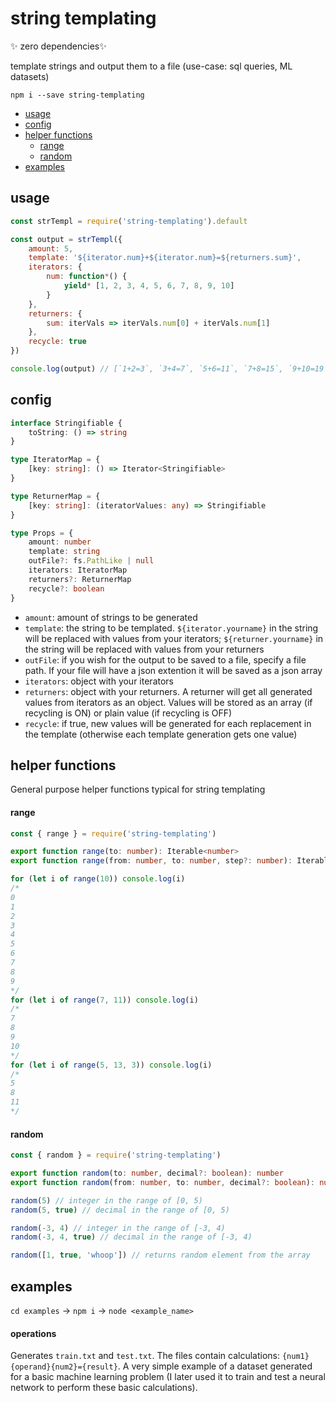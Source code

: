 # string templating

✨ zero dependencies✨

template strings and output them to a file (use-case: sql queries, ML datasets)

`npm i --save string-templating`

- [usage](#usage)
- [config](#config)
- [helper functions](#helper-functions)
  - [range](#range)
  - [random](#random)
- [examples](#examples)

## usage

```js
const strTempl = require('string-templating').default

const output = strTempl({
	amount: 5,
	template: '${iterator.num}+${iterator.num}=${returners.sum}',
	iterators: {
		num: function*() {
			yield* [1, 2, 3, 4, 5, 6, 7, 8, 9, 10]
		}
	},
	returners: {
		sum: iterVals => iterVals.num[0] + iterVals.num[1]
	},
	recycle: true
})

console.log(output) // [`1+2=3`, `3+4=7`, `5+6=11`, `7+8=15`, `9+10=19`]
```

## config

```ts
interface Stringifiable {
	toString: () => string
}

type IteratorMap = {
	[key: string]: () => Iterator<Stringifiable>
}

type ReturnerMap = {
	[key: string]: (iteratorValues: any) => Stringifiable
}

type Props = {
	amount: number
	template: string
	outFile?: fs.PathLike | null
	iterators: IteratorMap
	returners?: ReturnerMap
	recycle?: boolean
}
```

- `amount`: amount of strings to be generated
- `template`: the string to be templated. `${iterator.yourname}` in the string will be replaced with values from your iterators; `${returner.yourname}` in the string will be replaced with values from your returners
- `outFile`: if you wish for the output to be saved to a file, specify a file path. If your file will have a json extention it will be saved as a json array
- `iterators`: object with your iterators
- `returners`: object with your returners. A returner will get all generated values from iterators as an object. Values will be stored as an array (if recycling is ON) or plain value (if recycling is OFF)
- `recycle`: if true, new values will be generated for each replacement in the template (otherwise each template generation gets one value)

## helper functions

General purpose helper functions typical for string templating

#### range

```js
const { range } = require('string-templating')
```

```ts
export function range(to: number): Iterable<number>
export function range(from: number, to: number, step?: number): Iterable<number>
```

```js
for (let i of range(10)) console.log(i)
/*
0
1
2
3
4
5
6
7
8
9
*/
for (let i of range(7, 11)) console.log(i)
/*
7
8
9
10
*/
for (let i of range(5, 13, 3)) console.log(i)
/*
5
8
11
*/
```

#### random

```js
const { random } = require('string-templating')
```

```ts
export function random(to: number, decimal?: boolean): number
export function random(from: number, to: number, decimal?: boolean): number
```

```js
random(5) // integer in the range of [0, 5)
random(5, true) // decimal in the range of [0, 5)

random(-3, 4) // integer in the range of [-3, 4)
random(-3, 4, true) // decimal in the range of [-3, 4)

random([1, true, 'whoop']) // returns random element from the array
```

## examples

`cd examples` -> `npm i` -> `node <example_name>`

#### operations

Generates `train.txt` and `test.txt`. The files contain calculations: `{num1}{operand}{num2}={result}`. A very simple example of a dataset generated for a basic machine learning problem (I later used it to train and test a neural network to perform these basic calculations).
